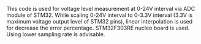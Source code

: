 This code is used for voltage level measurement at 0-24V interval via ADC module of STM32.
While scaling 0-24V interval to 0-3.3V interval (3.3V is maximum voltage output level of STM32 pins), linear interpolation is used for decrease the error percentage.
STM32F303RE nucleo board is used.
Using lower sampling rate is advisable.
